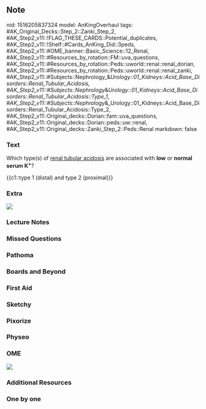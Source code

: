 ## Note
nid: 1516205837324
model: AnKingOverhaul
tags: #AK_Original_Decks::Step_2::Zanki_Step_2, #AK_Step2_v11::!FLAG_THESE_CARDS::Potential_duplicates, #AK_Step2_v11::!Shelf::#Cards_AnKing_Did::3peds, #AK_Step2_v11::#OME_banner::Basic_Science::12_Renal, #AK_Step2_v11::#Resources_by_rotation::FM::uva_questions, #AK_Step2_v11::#Resources_by_rotation::Peds::uworld::renal::renal_dorian, #AK_Step2_v11::#Resources_by_rotation::Peds::uworld::renal::renal_zanki, #AK_Step2_v11::#Subjects::Nephrology_&_Urology::01_Kidneys::Acid_Base_Disorders::Renal_Tubular_Acidosis, #AK_Step2_v11::#Subjects::Nephrology_&_Urology::01_Kidneys::Acid_Base_Disorders::Renal_Tubular_Acidosis::Type_1, #AK_Step2_v11::#Subjects::Nephrology_&_Urology::01_Kidneys::Acid_Base_Disorders::Renal_Tubular_Acidosis::Type_2, #AK_Step2_v11::Original_decks::Dorian::fam::uva_questions, #AK_Step2_v11::Original_decks::Dorian::peds::uw::renal, #AK_Step2_v11::Original_decks::Zanki_Step_2::Peds::Renal
markdown: false

### Text
Which type(s) of <u>renal tubular acidosis</u> are associated with
<b>low</b> or <b>normal serum K<sup>+</sup></b>?
<div>
  {{c1::type 1 (distal) and type 2 (proximal)}}
</div>

### Extra
<img src="RTA.png">

### Lecture Notes


### Missed Questions


### Pathoma


### Boards and Beyond


### First Aid


### Sketchy


### Pixorize


### Physeo


### OME
<div class="ome-widget">
  <a href="https://onlinemeded.org/spa/renal?ref=anki"><img src=
  "_OME_AnkiFlashcards_Topic_3.png"></a>
</div>

### Additional Resources


### One by one


